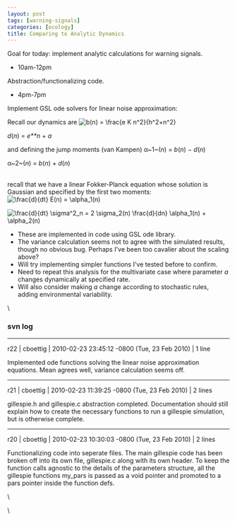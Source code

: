 ```yaml
---
layout: post
tags: [warning-signals]
categories: [ecology]
title: Comparing to Analytic Dynamics
---
```







 








Goal for today: implement analytic calculations for warning signals.

-   10am-12pm

Abstraction/functionalizing code.

-   4pm-7pm

Implement GSL ode solvers for linear noise approximation:

Recall our dynamics are ![ b(n) = \\frac{e K n\^2}{h\^2+n\^2}
](http://openwetware.org/images/math/b/0/f/b0f86bdecd1ecc1882bcbc4a61d7b2e7.png)

*d*(*n*) = *e**n* + *a*

and defining the jump moments (van Kampen) α~1~(*n*) = *b*(*n*) −
*d*(*n*)

α~2~(*n*) = *b*(*n*) + *d*(*n*)

\
 recall that we have a linear Fokker-Planck equation whose solution is
Gaussian and specified by the first two moments: ![ \\frac{d}{dt} E(n) =
\\alpha\_1(n)
](http://openwetware.org/images/math/7/c/f/7cf6568c3252fa68c7b4c28acf3025e0.png)

![ \\frac{d}{dt} \\sigma\^2\_n = 2 \\sigma\_2(n) \\frac{d}{dn}
\\alpha\_1(n) + \\alpha\_2(n)
](http://openwetware.org/images/math/f/4/1/f4149089d99a43125c9d91ceca4d8ea5.png)

-   These are implemented in code using GSL ode library.
-   The variance calculation seems not to agree with the simulated
    results, though no obvious bug. Perhaps I've been too cavalier about
    the scaling above?
-   Will try implementing simpler functions I've tested before to
    confirm.
-   Need to repeat this analysis for the multivariate case where
    parameter *a* changes dynamically at specified rate.
-   Will also consider making *a* change according to stochastic rules,
    adding environmental variability.

\

### svn log

* * * * *

r22 | cboettig | 2010-02-23 23:45:12 -0800 (Tue, 23 Feb 2010) | 1 line

Implemented ode functions solving the linear noise approximation
equations. Mean agrees well, variance calculation seems off.

* * * * *

r21 | cboettig | 2010-02-23 11:39:25 -0800 (Tue, 23 Feb 2010) | 2 lines

gillespie.h and gillespie.c abstraction completed. Documentation should
still explain how to create the necessary functions to run a gillespie
simulation, but is otherwise complete.

* * * * *

r20 | cboettig | 2010-02-23 10:30:03 -0800 (Tue, 23 Feb 2010) | 2 lines

Functionalizing code into seperate files. The main gillespie code has
been broken off into its own file, gillespie.c along with its own
header. To keep the function calls agnostic to the details of the
parameters structure, all the gillespie functions my\_pars is passed as
a void pointer and promoted to a pars pointer inside the function defs.

\

\

